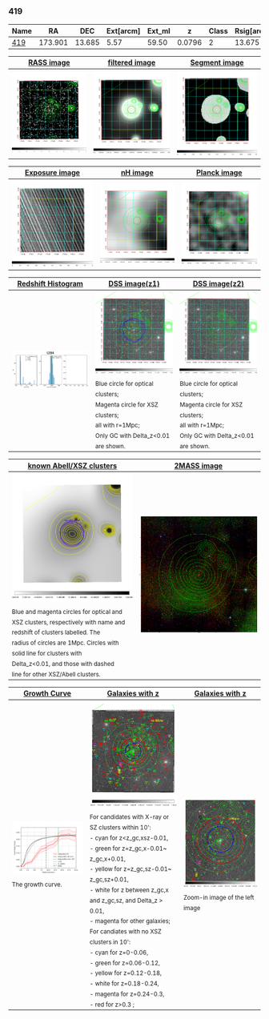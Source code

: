 <div STYLE="page-break-after: always;"></div>

### 419

|Name          |RA          |DEC      | Ext[arcm] | Ext_ml | z    | Class| Rsig[arcmin] | CRsig[c/s] | CR500[c/s] | R500[Mpc] |L500[erg/s]|F500[erg/s/cm^2]| M500[Msun]|Tx[keV]|beta|GC(XSZ,Delta_z<0.01)| GC(OPT,Delta_z<0.01)|GC|alias|
|--------------|------------|------------|---|---|-----------|--------|------|------|----|----|----|----|----|----|----|----|----|----|---|
|[419](script/419.md)     | 173.901       | 13.685       | 5.57    | 59.50   | 0.0796 | 2   | 13.675 |0.224 |0.212 |0.828 |6.109e+43 |3.910e-12 |1.739e+14 |3.088 |0.845 |Tar, |Wen, |Tar, |t284|

|[RASS image](../image/419/419_img.pdf)|[filtered image](../image/419/419_fil.pdf)|[Segment image](../image/419/419_seg.pdf)|
|-------------------|--------------------|-------------------|
| <img src="../image/419/419_img.png" width="300">  | <img src="../image/419/419_fil.png" width="300">   | <img src="../image/419/419_seg.png" width="300">  |

|[Exposure image](../image/419/419_mex.pdf)| [nH image](../image/419/419_nh.pdf)| [Planck image](../image/419/419_p.pdf)|
|-------------------|--------------------|-------------------|
|<img src="../image/419/419_mex.png" width="300">   | <img src="../image/419/419_nh.png" width="300">    | <img src="../image/419/419_p.png" width="300"> |

|[Redshift Histogram](../image/419/419_zg.pdf) | [DSS image(z1)](../image/419/419_dss_z1.pdf)      |  [DSS image(z2)](../image/419/419_dss_z2.pdf)    |
|-------------------|--------------------|-------------------|
|<img src="../image/419/419_zg.png" width="300"> |<img src="../image/419/419_dss_z1.png" width="300"> <sub><br>Blue circle for optical clusters; <br>Magenta circle for XSZ clusters; <br>all with r=1Mpc; <br>Only GC with Delta_z<0.01 are shown. </sub>| <img src="../image/419/419_dss_z2.png" width="300"><sub><br>Blue circle for optical clusters; <br>Magenta circle for XSZ clusters; <br>all with r=1Mpc; <br>Only GC with Delta_z<0.01 are shown. </sub> |

|[known Abell/XSZ clusters](../image/419/419_m.pdf) | [2MASS image](../image/419/419_2mass.pdf)      |
|-------------------|-------------------|
|<img src=../image/419/419_m.png width="300"> <sub><br>Blue and magenta circles for optical and <br>XSZ clusters, respectively with name and <br>redshift of clusters labelled. The <br>radius of circles are 1Mpc. Circles with <br>solid line for clusters with <br>Delta_z<0.01, and those with dashed <br>line for other XSZ/Abell clusters.        </sub>|<img src="../image/419/419_2mass.png" width="300">  |

|[Growth Curve](../image/419/419_gca_all.png) |[Galaxies with z](../image/419/419_opt_ned.pdf) |[Galaxies with z](../image/419/419_opt_ned_zoom.pdf) |
|-------------------|-------------------|-------------------|
| <img src="../image/419/419_gca_all.png" width="300"> <sub><br>The growth curve.</sub>| <img src=../image/419/419_opt_ned.png width="300"> <br><sub> For candidates with X-ray or SZ clusters within 10': <br> - cyan for z<z_gc,xsz-0.01, <br> - green for z=z_gc,x-0.01~ z_gc,x+0.01, <br> - yellow for z=z_gc,sz-0.01~ z_gc,sz+0.01, <br> - white for z between z_gc,x and z_gc,sz, and Delta_z > 0.01, <br> - magenta for other galaxies; <br>For candiates with no XSZ clusters in 10': <br> - cyan for z=0-0.06, <br> - green for z=0.06-0.12, <br> - yellow for z=0.12-0.18, <br> - white for z=0.18-0.24, <br> - magenta for z=0.24-0.3, <br> - red for z>0.3 ;  </sub>|<img src=../image/419/419_opt_ned_zoom.png width="300">  <br><sub> Zoom-in image of the left image</sub>|




